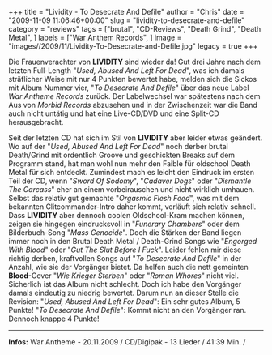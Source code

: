+++
title = "Lividity - To Desecrate And Defile"
author = "Chris"
date = "2009-11-09 11:06:46+00:00"
slug = "lividity-to-desecrate-and-defile"
category = "reviews"
tags = ["brutal", "CD-Reviews", "Death Grind", "Death Metal", ]
labels = ["War Anthem Records", ]
image = "images//2009/11/Lividity-To-Desecrate-and-Defile.jpg"
legacy = true
+++

Die Frauenverachter von **LIVIDITY** sind wieder da! Gut drei Jahre nach dem letzten Full-Length "_Used, Abused And Left For Dead_", was ich damals sträflicher Weise mit nur 4 Punkten bewertet habe, melden sich die Sickos mit Album Nummer vier, "_To Desecrate And Defile_" über das neue Label _War Antheme Records_ zurück. Der Labelwechsel war spätestens nach dem Aus von _Morbid Records_ abzusehen und in der Zwischenzeit war die Band auch nicht untätig und hat eine Live-CD/DVD und eine Split-CD herausgebracht.

Seit der letzten CD hat sich im Stil von **LIVIDITY** aber leider etwas geändert. Wo auf der "_Used, Abused And Left For Dead_" noch derber brutal Death/Grind mit ordentlich Groove und geschickten Breaks auf dem Programm stand, hat man wohl nun mehr den Faible für oldschool Death Metal für sich entdeckt. Zumindest mach es leicht den Eindruck im ersten Teil der CD, wenn "_Sword Of Sodomy_", "_Cadaver Dogs_" oder "_Dismantle The Carcass_" eher an einem vorbeirauschen und nicht wirklich umhauen. Selbst das relativ gut gemachte "_Orgasmic Flesh Feed_", was mit dem bekannten Clitcommander-Intro daher kommt, verläuft sich relativ schnell.
Dass **LIVIDITY** aber dennoch coolen Oldschool-Kram machen können, zeigen sie hingegen eindrucksvoll in "_Funerary Chambers_" oder dem Bilderbuch-Song "_Mass Genocide_". Doch die Stärken der Band liegen immer noch in den Brutal Death Metal / Death-Grind Songs wie "_Engorged With Blood_" oder "_Gut The Slut Before I Fuck_". Leider fehlen mir diese richtig derben, kraftvollen Songs auf "_To Desecrate And Defile_" in der Anzahl, wie sie der Vorgänger bietet. Da helfen auch die nett gemeinten **Blood**-Cover "_Wie Krieger Sterben_" oder "_Roman Whores_" nicht viel.
Sicherlich ist das Album nicht schlecht. Doch ich habe den Vorgänger damals eindeutig zu niedrig bewertet. Darum nun an dieser Stelle die Revision: "_Used, Abused And Left For Dead_": Ein sehr gutes Album, 5 Punkte! "_To Desecrate And Defile_": Kommt nicht an den Vorgänger ran. Dennoch knappe 4 Punkte!





---
**Infos:**
War Antheme - 20.11.2009 / 
CD/Digipak - 13 Lieder / 41:39 Min. / 
